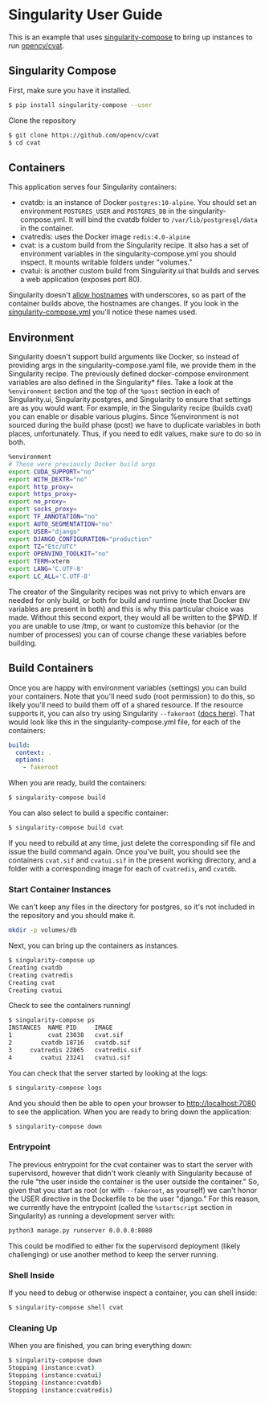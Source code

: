 # Singularity User Guide

This is an example that uses [singularity-compose](https://www.github.com/singularityhub/singularity-compose) to bring up instances to run [opencv/cvat](https://github.com/opencv/cvat).

## Singularity Compose

First, make sure you have it installed.

```bash
$ pip install singularity-compose --user
```

Clone the repository

```bash
$ git clone https://github.com/opencv/cvat
$ cd cvat
```

## Containers

This application serves four Singularity containers:

 - cvatdb: is an instance of Docker `postgres:10-alpine`. You should set an environment `POSTGRES_USER` and `POSTGRES_DB` in the singularity-compose.yml. It will bind the cvatdb folder to `/var/lib/postgresql/data` in the container.
 - cvatredis: uses the Docker image `redis:4.0-alpine`
 - cvat: is a custom build from the Singularity recipe. It also has a set of environment variables in the singularity-compose.yml you should inspect. It mounts writable folders under "volumes."
 - cvatui: is another custom build from Singularity.ui that builds and serves a web application (exposes port 80).

Singularity doesn't [allow hostnames](https://github.com/sylabs/singularity/blob/8f0ea1f8116a96ae573b336352ceaa08f851af8a/internal/pkg/util/fs/files/hostname.go) with underscores, so as part of the container builds above, the hostnames are changes.
If you look in the [singularity-compose.yml](../../../singularity-compose.yml)
you'll notice these names used.

## Environment

Singularity doesn't support build arguments like Docker, so instead of
providing args in the singularity-compose.yaml file, we provide them in the 
Singularity recipe. The previously defined docker-compose environment variables
are also defined in the Singularity* files. Take a look at the `%environment` section and the top of
the `%post` section in each of Singularity.ui, Singularity.postgres, and Singularity 
to ensure that settings are as you would want. For example, in the Singularity recipe (builds cvat) you can enable or disable various plugins. Since %environment is not sourced during the build
phase (post) we have to duplicate variables in both places, unfortunately.
Thus, if you need to edit values, make sure to do so in both.

```bash
%environment
# These were previously Docker build args
export CUDA_SUPPORT="no"
export WITH_DEXTR="no"
export http_proxy=
export https_proxy=
export no_proxy=
export socks_proxy=
export TF_ANNOTATION="no"
export AUTO_SEGMENTATION="no"
export USER="django"
export DJANGO_CONFIGURATION="production"
export TZ="Etc/UTC"
export OPENVINO_TOOLKIT="no"
export TERM=xterm
export LANG='C.UTF-8'
export LC_ALL='C.UTF-8'
```

The creator of the Singularity recipes was not privy to which envars
are needed for only build, or both for build and runtime (note that Docker
`ENV` variables are present in both) and this is why this particular choice was made.
Without this second export, they would all be written to the $PWD. If you are
unable to use /tmp, or want to customize this behavior (or the number of processes)
you can of course change these variables before building.


## Build Containers

Once you are happy with environment variables (settings) you can build your
containers. Note that you'll need sudo (root permission) to do this, so likely you'll need to
build them off of a shared resource. If the resource supports it, you can also
try using Singularity `--fakeroot` ([docs here](https://sylabs.io/guides/3.5/user-guide/fakeroot.html)). That would look like this in the singularity-compose.yml file, for
each of the containers:

```yaml
build:
  context: .
  options:
    - fakeroot
```

When you are ready, build the containers:

```bash
$ singularity-compose build
```

You can also select to build a specific container:

```bash
$ singularity-compose build cvat
```

If you need to rebuild at any time, just delete the corresponding sif file 
and issue the build command again. Once you've built, you should see the containers 
`cvat.sif` and `cvatui.sif` in the present working directory, and a folder
with a corresponding image for each of `cvatredis`, and `cvatdb`.

### Start Container Instances

We can't keep any files in the directory for postgres, so it's not included in the
repository and you should make it.

```bash
mkdir -p volumes/db
```

Next, you can bring up the containers as instances.

```bash
$ singularity-compose up
Creating cvatdb
Creating cvatredis
Creating cvat
Creating cvatui
```

Check to see the containers running!

```bash
$ singularity-compose ps
INSTANCES  NAME PID     IMAGE
1          cvat	23038	cvat.sif
2        cvatdb	18716	cvatdb.sif
3     cvatredis	22865	cvatredis.sif
4        cvatui	23241	cvatui.sif
```

You can check that the server started by looking at the logs:

```bash
$ singularity-compose logs
```

And you should then be able to open your browser to [http://localhost:7080](http://localhost:7080) to see the application. When you are ready to bring down the application:

```bash
$ singularity-compose down
```

### Entrypoint

The previous entrypoint for the cvat container was to start the server
with supervisord, however that didn't work cleanly with Singularity because of
the rule "the user inside the container is the user outside the container."
So, given that you start as root (or with `--fakeroot`, as yourself) we
can't honor the USER directive in the Dockerfile to be the user "django."
For this reason, we currently have the entrypoint (called the `%startscript` section
in Singularity) as running a development server with:

```bash
python3 manage.py runserver 0.0.0.0:8080
```

This could be modified to either fix the supervisord deployment (likely
challenging) or use another method to keep the server running.

### Shell Inside

If you need to debug or otherwise inspect a container, you can shell inside:

```bash
$ singularity-compose shell cvat
```

### Cleaning Up

When you are finished, you can bring everything down:

```bash
$ singularity-compose down
Stopping (instance:cvat)
Stopping (instance:cvatui)
Stopping (instance:cvatdb)
Stopping (instance:cvatredis)
```

